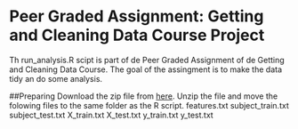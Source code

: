 # Peer Graded Assignment: Getting and Cleaning Data Course Project
Th run_analysis.R scipt is part of de Peer Graded Assignment of de Getting and Cleaning Data Course. The goal of the assingment is to make the data tidy an do some analysis.

##Preparing
Download the zip file from <a href="https://d396qusza40orc.cloudfront.net/getdata%2Fprojectfiles%2FUCI%20HAR%20Dataset.zip">here</a>. Unzip the file and move the folowing files to the same folder as the R script.
features.txt
subject_train.txt
subject_test.txt
X_train.txt
X_test.txt
y_train.txt
y_test.txt
